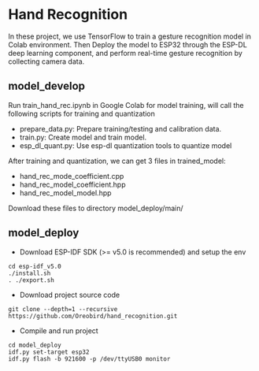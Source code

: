 # Hand Recognition
In these project, we use TensorFlow to train a gesture recognition model in Colab environment. Then Deploy the model to ESP32 through the ESP-DL deep learning component, and perform real-time gesture recognition by collecting camera data.
## model_develop
Run train_hand_rec.ipynb in Google Colab for model training, will call the following scripts for training and quantization
* prepare_data.py: Prepare training/testing and calibration data.
* train.py: Create model and train model.
* esp_dl_quant.py: Use esp-dl quantization tools to quantize model

After training and quantization, we can get 3 files in trained_model:
* hand_rec_mode_coefficient.cpp
* hand_rec_model_coefficient.hpp
* hand_rec_model_model.hpp

Download these files to directory model_deploy/main/

## model_deploy
* Download ESP-IDF SDK (>= v5.0 is recommended) and setup the env

```
cd esp-idf_v5.0
./install.sh
. ./export.sh
```
* Download project source code
```
git clone --depth=1 --recursive https://github.com/Oreobird/hand_recognition.git
```
* Compile and run project

```
cd model_deploy
idf.py set-target esp32
idf.py flash -b 921600 -p /dev/ttyUSB0 monitor
```
